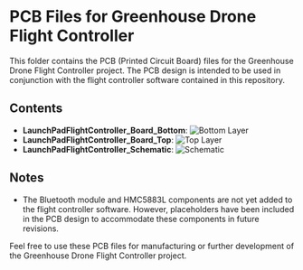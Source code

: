 # PCB Files for Greenhouse Drone Flight Controller

This folder contains the PCB (Printed Circuit Board) files for the Greenhouse Drone Flight Controller project. The PCB design is intended to be used in conjunction with the flight controller software contained in this repository.

## Contents

- **LaunchPadFlightController_Board_Bottom**: ![Bottom Layer](Greenhouse-Drone-Flight-Controller/PCB/LaunchPadFlightController_Board_Bottom.png)
- **LaunchPadFlightController_Board_Top**: ![Top Layer](Greenhouse-Drone-Flight-Controller/PCB/LaunchPadFlightController_Board_Top.png)
- **LaunchPadFlightController_Schematic**: ![Schematic](Greenhouse-Drone-Flight-Controller/PCB/LaunchPadFlightController_Schematic.png)

## Notes

- The Bluetooth module and HMC5883L components are not yet added to the flight controller software. However, placeholders have been included in the PCB design to accommodate these components in future revisions.

Feel free to use these PCB files for manufacturing or further development of the Greenhouse Drone Flight Controller project.
